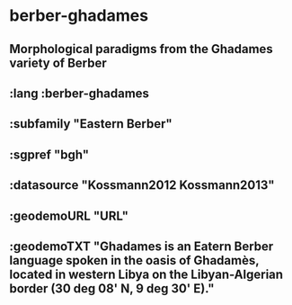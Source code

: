 # berber-ghadames
## Morphological paradigms from the Ghadames variety of Berber

 ## :lang :berber-ghadames
 
 ## :subfamily "Eastern Berber"
 
 ## :sgpref "bgh"
 
 ## :datasource "Kossmann2012 Kossmann2013" 
 
 ## :geodemoURL "URL"
 
 ## :geodemoTXT "Ghadames is an Eatern Berber language spoken in the oasis of Ghadamès, located in western Libya on the Libyan-Algerian border (30 deg 08' N, 9 deg 30'  E)."

